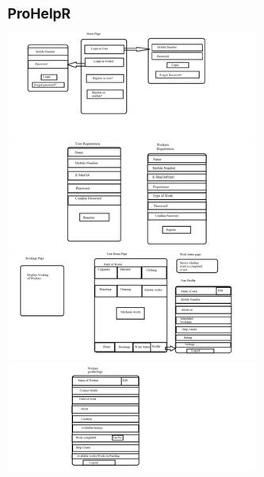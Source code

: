 # ProHelpR
<img src="https://raw.githubusercontent.com/Giri30-09-98/PSTP-Tasks/main/App%20Design/Ab1.png">
<img src="https://raw.githubusercontent.com/Giri30-09-98/PSTP-Tasks/main/App%20Design/Ab2.png">
<img src="https://raw.githubusercontent.com/Giri30-09-98/PSTP-Tasks/main/App%20Design/Ab3.png">
<img src="https://raw.githubusercontent.com/Giri30-09-98/PSTP-Tasks/main/App%20Design/Ab4.png">
